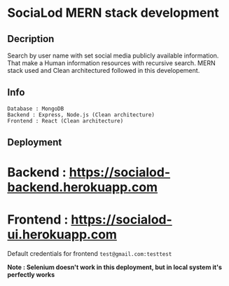 # SociaLod MERN stack development

Decription
---
Search by user name with set social media publicly available information. That make a Human information resources with recursive search.
MERN stack used and Clean architectured followed in this developement.

Info
---
    Database : MongoDB 
    Backend : Express, Node.js (Clean architecture)
    Frontend : React (Clean architecture)

Deployment
---
# Backend : <a target="_blank" href="https://socialod-backend.herokuapp.com">https://socialod-backend.herokuapp.com</a><br/>
# Frontend : <a target="_blank" href="https://socialod-ui.herokuapp.com">https://socialod-ui.herokuapp.com</a>
Default credentials for frontend `test@gmail.com:testtest`

<b>Note : Selenium doesn't work in this deployment, but in local system it's perfectly works</b>